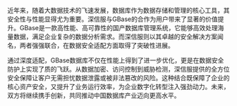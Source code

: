 近年来，随着大数据技术的飞速发展，数据库作为数据存储和管理的核心工具，其安全性与性能显得尤为重要。深信服与GBase的合作为用户带来了显著的价值提升。GBase是一款高性能、高可靠性的国产数据库管理系统，它能够高效处理海量数据，满足企业复杂的数据分析需求。而深信服则以其卓越的安全解决方案闻名，两者强强联合，在数据安全适配方面取得了突破性进展。

通过深度适配，GBase数据库不仅在性能上得到了进一步优化，更是在数据安全防护上实现了质的飞跃。从数据加密、访问控制到威胁检测，深信服提供的全方位安全保障让客户无需担忧数据泄露或被非法篡改的风险。这种结合既保障了企业的核心资产安全，又提升了业务运行效率，为企业数字化转型注入强劲动力。未来，双方将继续携手创新，共同推动中国数据库产业迈向更高水平。